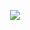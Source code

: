 <p align="center" >
  <a href="https://github-readme-stats.vercel.app/api?username=petrnymsa"> 
<img  src="https://github-readme-stats.vercel.app/api?username=petrnymsa&&show_icons=true"/>
  </a>
  </p>

<!--
**petrnymsa/petrnymsa** is a ✨ _special_ ✨ repository because its `README.md` (this file) appears on your GitHub profile.

Here are some ideas to get you started:

- 🔭 I’m currently working on ...
- 🌱 I’m currently learning ...
- 👯 I’m looking to collaborate on ...
- 🤔 I’m looking for help with ...
- 💬 Ask me about ...
- 📫 How to reach me: ...
- 😄 Pronouns: ...
- ⚡ Fun fact: ...
-->
